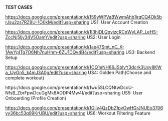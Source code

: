 **TEST CASES** 
<ab>

https://docs.google.com/presentation/d/159yWPVaBWwmAhb1irqCQ4Ok5brJsu2zs7RZ9U-1O0kM/edit?usp=sharing US1: User Account Creation
<ab>

https://docs.google.com/presentation/d/1I3hiDLQqyizcRCqWyLAP_LeHS-ZccNj5ljv34V5OamY/edit?usp=sharing US2: User Login
<ab> 

https://docs.google.com/presentation/d/1ae47Smt_nC_K-1AwYpITq7O6Nh7nuHhm-6ZU1DQv4B4/edit?usp=sharing US3: Backend Setup 
<ab>

https://docs.google.com/presentation/d/1OQ1eNH86JSblvY3dcrk3Uxy8KWa_IJyGn5_k4mJ3A0g/edit?usp=sharing US4: Golden Path(Choose and complete workout)
 <ab>

<ab>
https://docs.google.com/presentation/d/1wu5SLCQNtwDccU-NfsB_ZbrFpwDcuGgMk8AODP4Mw4I/edit?usp=sharing US5: User Onboarding (Profile Creation)

<ab>

  https://docs.google.com/presentation/d/1Gllv4QzDb21pvOwHGrJNUEo3706yy36bc53q99KrUBU/edit?usp=sharing US6: Workout Filtering Feature
 </ab>

